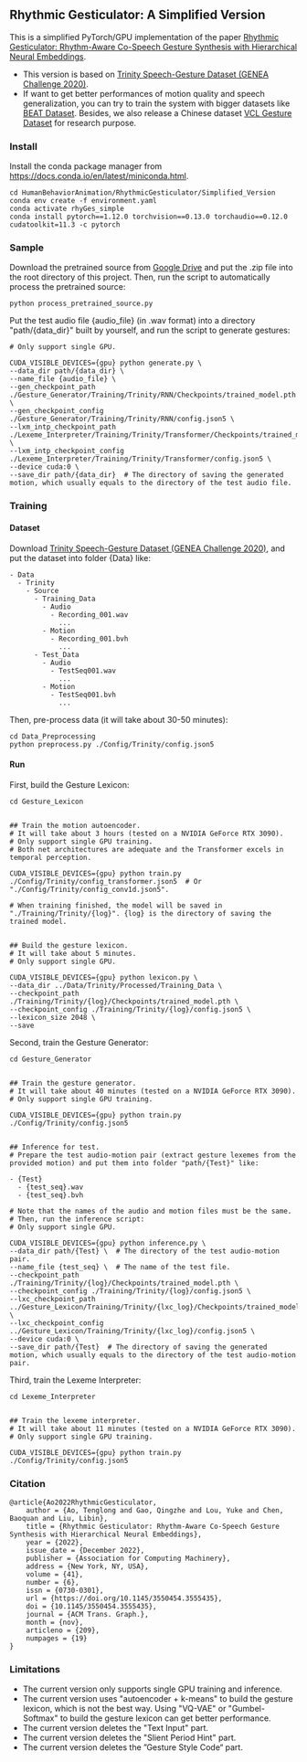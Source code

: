 ## Rhythmic Gesticulator: A Simplified Version

This is a simplified PyTorch/GPU implementation of the paper [Rhythmic Gesticulator: Rhythm-Aware Co-Speech Gesture Synthesis with Hierarchical Neural Embeddings](https://pku-mocca.github.io/Rhythmic-Gesticulator-Page/).

* This version is based on [Trinity Speech-Gesture Dataset (GENEA Challenge 2020)](https://trinityspeechgesture.scss.tcd.ie/).
* If want to get better performances of motion quality and speech generalization, you can try to train the system with bigger datasets like [BEAT Dataset](https://github.com/PantoMatrix/BEAT). Besides, we also release a Chinese dataset [VCL Gesture Dataset](https://github.com/Aubrey-ao/vcl-gesture-dataset) for research purpose.

### Install

Install the conda package manager from https://docs.conda.io/en/latest/miniconda.html.

``` shell
cd HumanBehaviorAnimation/RhythmicGesticulator/Simplified_Version
conda env create -f environment.yaml
conda activate rhyGes_simple
conda install pytorch==1.12.0 torchvision==0.13.0 torchaudio==0.12.0 cudatoolkit=11.3 -c pytorch
```

### Sample

Download the pretrained source from [Google Drive](https://drive.google.com/file/d/1oIbZygcHivxWcRkIki3zis6LhCklpm8L/view?usp=sharing) and put the .zip file into the root directory of this project. Then, run the script to automatically process the pretrained source:
  
``` shell
python process_pretrained_source.py
 ```

Put the test audio file {audio_file} (in .wav format) into a directory "path/{data_dir}" built by yourself, and run the script to generate gestures:
  
``` shell
# Only support single GPU.

CUDA_VISIBLE_DEVICES={gpu} python generate.py \
--data_dir path/{data_dir} \
--name_file {audio_file} \
--gen_checkpoint_path ./Gesture_Generator/Training/Trinity/RNN/Checkpoints/trained_model.pth \
--gen_checkpoint_config ./Gesture_Generator/Training/Trinity/RNN/config.json5 \
--lxm_intp_checkpoint_path ./Lexeme_Interpreter/Training/Trinity/Transformer/Checkpoints/trained_model.pth \
--lxm_intp_checkpoint_config ./Lexeme_Interpreter/Training/Trinity/Transformer/config.json5 \
--device cuda:0 \
--save_dir path/{data_dir}  # The directory of saving the generated motion, which usually equals to the directory of the test audio file.
```

### Training

#### Dataset

Download [Trinity Speech-Gesture Dataset (GENEA Challenge 2020)](https://trinityspeechgesture.scss.tcd.ie/), and put the dataset into folder {Data} like:

```
- Data
  - Trinity
    - Source
      - Training_Data
        - Audio
          - Recording_001.wav
            ...
        - Motion
          - Recording_001.bvh
            ...
      - Test_Data
        - Audio
          - TestSeq001.wav
            ...
        - Motion
          - TestSeq001.bvh
            ...
```

Then, pre-process data (it will take about 30-50 minutes):

``` shell
cd Data_Preprocessing
python preprocess.py ./Config/Trinity/config.json5
```

#### Run

First, build the Gesture Lexicon:
  
``` shell
cd Gesture_Lexicon


## Train the motion autoencoder. 
# It will take about 3 hours (tested on a NVIDIA GeForce RTX 3090). 
# Only support single GPU training.
# Both net architectures are adequate and the Transformer excels in temporal perception.

CUDA_VISIBLE_DEVICES={gpu} python train.py ./Config/Trinity/config_transformer.json5  # Or "./Config/Trinity/config_conv1d.json5". 

# When training finished, the model will be saved in "./Training/Trinity/{log}". {log} is the directory of saving the trained model.


## Build the gesture lexicon.
# It will take about 5 minutes.
# Only support single GPU.

CUDA_VISIBLE_DEVICES={gpu} python lexicon.py \
--data_dir ../Data/Trinity/Processed/Training_Data \
--checkpoint_path ./Training/Trinity/{log}/Checkpoints/trained_model.pth \
--checkpoint_config ./Training/Trinity/{log}/config.json5 \
--lexicon_size 2048 \
--save
```

Second, train the Gesture Generator:
  
``` shell
cd Gesture_Generator


## Train the gesture generator.
# It will take about 40 minutes (tested on a NVIDIA GeForce RTX 3090).
# Only support single GPU training.

CUDA_VISIBLE_DEVICES={gpu} python train.py ./Config/Trinity/config.json5


## Inference for test.
# Prepare the test audio-motion pair (extract gesture lexemes from the provided motion) and put them into folder "path/{Test}" like:

- {Test}
  - {test_seq}.wav
  - {test_seq}.bvh

# Note that the names of the audio and motion files must be the same.
# Then, run the inference script:
# Only support single GPU.

CUDA_VISIBLE_DEVICES={gpu} python inference.py \
--data_dir path/{Test} \  # The directory of the test audio-motion pair.
--name_file {test_seq} \  # The name of the test file.
--checkpoint_path ./Training/Trinity/{log}/Checkpoints/trained_model.pth \ 
--checkpoint_config ./Training/Trinity/{log}/config.json5 \
--lxc_checkpoint_path ../Gesture_Lexicon/Training/Trinity/{lxc_log}/Checkpoints/trained_model.pth \
--lxc_checkpoint_config ../Gesture_Lexicon/Training/Trinity/{lxc_log}/config.json5 \
--device cuda:0 \
--save_dir path/{Test}  # The directory of saving the generated motion, which usually equals to the directory of the test audio-motion pair.
```

Third, train the Lexeme Interpreter:

``` shell
cd Lexeme_Interpreter


## Train the lexeme interpreter.
# It will take about 11 minutes (tested on a NVIDIA GeForce RTX 3090).
# Only support single GPU training.

CUDA_VISIBLE_DEVICES={gpu} python train.py ./Config/Trinity/config.json5
```

### Citation

```
@article{Ao2022RhythmicGesticulator,
    author = {Ao, Tenglong and Gao, Qingzhe and Lou, Yuke and Chen, Baoquan and Liu, Libin},
    title = {Rhythmic Gesticulator: Rhythm-Aware Co-Speech Gesture Synthesis with Hierarchical Neural Embeddings},
    year = {2022},
    issue_date = {December 2022},
    publisher = {Association for Computing Machinery},
    address = {New York, NY, USA},
    volume = {41},
    number = {6},
    issn = {0730-0301},
    url = {https://doi.org/10.1145/3550454.3555435},
    doi = {10.1145/3550454.3555435},
    journal = {ACM Trans. Graph.},
    month = {nov},
    articleno = {209},
    numpages = {19}
}
```

### Limitations

* The current version only supports single GPU training and inference.
* The current version uses "autoencoder + k-means" to build the gesture lexicon, which is not the best way. Using "VQ-VAE" or "Gumbel-Softmax" to build the gesture lexicon can get better performance.
* The current version deletes the "Text Input" part.
* The current version deletes the "Slient Period Hint" part.
* The current version deletes the ”Gesture Style Code“ part.